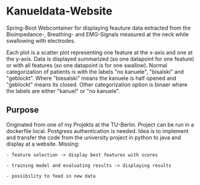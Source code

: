 # Kanueldata-Website
Spring-Boot Webcontainer for displaying feauture data extracted from the Bioimpedance-, Breathing- and EMG-Signals measured at the neck while swallowing with electrodes.

Each plot is a scatter plot representing one feature at the x-axis and one at the y-axis.
Data is displayed summarized (so one datapoint for one feature) or with all features (so one datapoint is for one swallow).
Normal categorization of patients is with the labels "no kanuele", "bisalski" and "geblockt". Where "biesalski" means the kanuele is half opened and "geblockt" means its closed. 
Other categorization option is binaer where the labels are either "kanuel" or "no kanuele".


## Purpose
Originated from one of my Projekts at the TU-Berlin. 
Project can be run in a dockerfile local. Postgress authentication is needed. Idea is to implement and transfer 
the code from the university project in python to java and display at a website.
Missing:
    
    - feature selection -> display best features with scores

    - training model and evaluating results -> displaying results
    
    - possibility to feed in new data 


